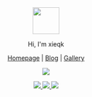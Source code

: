 <div align="center">
  <a href="https://xieqiaokang.com/">
    <img width="60" height="60" src="https://cdn.jsdelivr.net/gh/xieqk/blog-cdn/imgs/conan_128_round.png" />
  </a>
  <br>

  <p>Hi, I'm xieqk</p>
  <p><a href="https://xieqiaokang.com/">Homepage</a> | <a href="https://blog.xieqiaokang.com/">Blog</a> | <a href="https://gallery.xieqiaokang.com/">Gallery</a></p>
  <p>
    <a href="https://xieqiaokang.com/">
      <img src="https://github-readme-stats.vercel.app/api?username=xieqk&show_icons=true&icon_color=73C9E5&text_color=718096&bg_color=ffffff&hide_title=true&hide_border=true" />
    </a>
  </p>
  <a href="https://github.com/xieqk/TASTR">
    <img src="https://github-readme-stats.vercel.app/api/pin/?username=xieqk&repo=TASTR" />
  </a>
  <a href="https://github.com/xieqk/wider_person_search">
    <img src="https://github-readme-stats.vercel.app/api/pin/?username=xieqk&repo=wider_person_search" />
  </a>
  <a href="https://github.com/xieqk/Bilibili_Spider_by_UserID">
    <img src="https://github-readme-stats.vercel.app/api/pin/?username=xieqk&repo=Bilibili_Spider_by_UserID" />
  </a>
</div>

